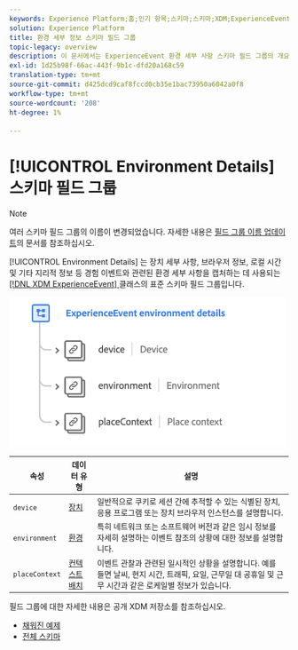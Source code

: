 ```yaml
---
keywords: Experience Platform;홈;인기 항목;스키마;스키마;XDM;ExperienceEvent;필드;스키마;스키마;스키마 디자인;필드 그룹;환경;환경 세부 사항
solution: Experience Platform
title: 환경 세부 정보 스키마 필드 그룹
topic-legacy: overview
description: 이 문서에서는 ExperienceEvent 환경 세부 사항 스키마 필드 그룹의 개요를 제공합니다.
exl-id: 1d25b98f-66ac-443f-9b1c-dfd20a168c59
translation-type: tm+mt
source-git-commit: d425dcd9caf8fccd0cb35e1bac73950a6042a0f8
workflow-type: tm+mt
source-wordcount: '208'
ht-degree: 1%

---
```



# [!UICONTROL Environment Details] 스키마 필드 그룹

>[!NOTE]
>
>여러 스키마 필드 그룹의 이름이 변경되었습니다. 자세한 내용은 [필드 그룹 이름 업데이트](../name-updates.md)의 문서를 참조하십시오.

[!UICONTROL Environment Details] 는 장치 세부 사항, 브라우저 정보, 로컬 시간 및 기타 지리적 정보 등 경험 이벤트와 관련된 환경 세부 사항을 캡처하는 데 사용되는  [[!DNL XDM ExperienceEvent] ](../../classes/individual-profile.md) 클래스의 표준 스키마 필드 그룹입니다.

<img src="../../images/field-groups/environment-details.png" width="500" /><br />

| 속성 | 데이터 유형 | 설명 |
| --- | --- | --- |
| `device` | [장치](../../data-types/device.md) | 일반적으로 쿠키로 세션 간에 추적할 수 있는 식별된 장치, 응용 프로그램 또는 장치 브라우저 인스턴스를 설명합니다. |
| `environment` | [환경](../../data-types/environment.md) | 특히 네트워크 또는 소프트웨어 버전과 같은 임시 정보를 자세히 설명하는 이벤트 참조의 상황에 대한 정보를 설명합니다. |
| `placeContext` | [컨텍스트 배치](../../data-types/place-context.md) | 이벤트 관찰과 관련된 일시적인 상황을 설명합니다. 예를 들면 날씨, 현지 시간, 트래픽, 요일, 근무일 대 공휴일 및 근무 시간과 같은 로케일별 정보가 있습니다. |

필드 그룹에 대한 자세한 내용은 공개 XDM 저장소를 참조하십시오.

* [채워진 예제](https://github.com/adobe/xdm/blob/master/components/mixins/experience-event/experienceevent-environment-details.example.1.json)
* [전체 스키마](https://github.com/adobe/xdm/blob/master/components/mixins/experience-event/experienceevent-environment-details.schema.json)

